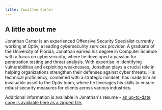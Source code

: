 ```yaml
---
title: Jonathan Carter
---
```


## A little about me
Jonathan Carter is an experienced Offensive Security Specialist currently working at Optiv, a leading cybersecurity services provider. A graduate of the University of Florida, Jonathan earned his degree in Computer Science with a focus on cybersecurity, where he developed a passion for penetration testing and threat analysis. With expertise in identifying vulnerabilities and exploiting weaknesses, Jonathan plays a crucial role in helping organizations strengthen their defenses against cyber threats. His technical proficiency, combined with a strategic mindset, has made him an invaluable asset to the Optiv team, where he leverages his skills to ensure robust security measures for clients across various industries.

Additional information is available in Jonathan's resume - [an up-to-date copy is available here as a zipped file.](https://onedrive.office365.mcas-proxy.com/b939ba47-854a-42cd-8394-4da21ff0bf2a/260d7f45-a4cb-4d4d-8218-ae9d4fc63ec5/Jonathan_Carter_Resume.zip)
